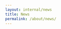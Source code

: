 ```yaml
---
layout: internal/news
title: News
permalink: /about/news/
---
```


<!--- This child document initializes the page in Jekyll. -->